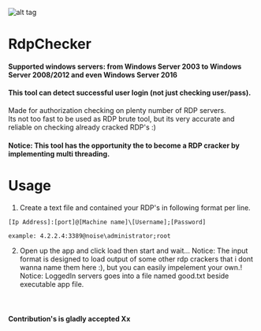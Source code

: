 ![alt tag](https://raw.githubusercontent.com/n0ise9914/RdpChecker/master/RdpChecker/screenshot/image.png)
# RdpChecker
#### Supported windows servers: from Windows Server 2003 to Windows Server 2008/2012 and even Windows Server 2016<br/>
#### This tool can detect successful user login (not just checking user/pass).<br/>
Made for authorization checking on plenty number of RDP servers.<br/>
Its not too fast to be used as RDP brute tool, but its very accurate and reliable on checking already cracked RDP's :)<br/>
#### Notice: This tool has the opportunity the to become a RDP cracker by implementing multi threading.<br/>

# Usage
1. Create a text file and contained your RDP's in following format per line.<br/>
```
[Ip Address]:[port]@[Machine name]\[Username];[Password]

example: 4.2.2.4:3389@noise\administrator;root
```
2. Open up the app and click load then start and wait...
Notice: The input format is designed to load output of some other rdp crackers that i dont wanna name them here :), but you can easily impelement your own.!<br/>
Notice: LoggedIn servers goes into a file named good.txt beside executable app file.<br/>
<br/><br/>
#### Contribution's is gladly accepted Xx